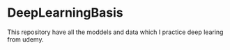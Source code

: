 # DeepLearningBasis
This repository have all the moddels and data which I practice deep learing from udemy.
